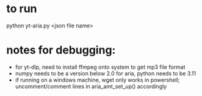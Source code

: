 #  to run
python yt-aria.py \<json file name\>


# notes for debugging:
+ for yt-dlp, need to install ffmpeg onto system to get mp3 file format
+ numpy needs to be a version below 2.0 for aria, python needs to be 3.11
+ if running on a windows machine, wget only works in powershell; uncomment/comment lines in aria_amt_set_up() accordingly